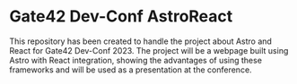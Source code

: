 # Gate42 Dev-Conf AstroReact

This repository has been created to handle the project about Astro and React for Gate42 Dev-Conf 2023.
The project will be a webpage built using Astro with React integration, showing the advantages of using these frameworks and will be used as a presentation at the conference.
